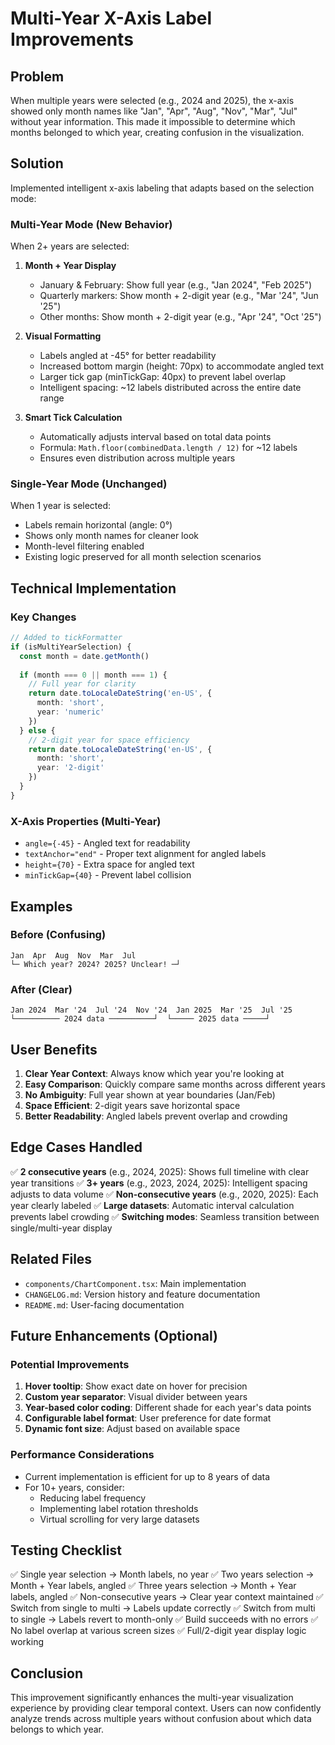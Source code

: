 # Multi-Year X-Axis Label Improvements

## Problem
When multiple years were selected (e.g., 2024 and 2025), the x-axis showed only month names like "Jan", "Apr", "Aug", "Nov", "Mar", "Jul" without year information. This made it impossible to determine which months belonged to which year, creating confusion in the visualization.

## Solution
Implemented intelligent x-axis labeling that adapts based on the selection mode:

### Multi-Year Mode (New Behavior)
When 2+ years are selected:

1. **Month + Year Display**
   - January & February: Show full year (e.g., "Jan 2024", "Feb 2025")
   - Quarterly markers: Show month + 2-digit year (e.g., "Mar '24", "Jun '25")
   - Other months: Show month + 2-digit year (e.g., "Apr '24", "Oct '25")

2. **Visual Formatting**
   - Labels angled at -45° for better readability
   - Increased bottom margin (height: 70px) to accommodate angled text
   - Larger tick gap (minTickGap: 40px) to prevent label overlap
   - Intelligent spacing: ~12 labels distributed across the entire date range

3. **Smart Tick Calculation**
   - Automatically adjusts interval based on total data points
   - Formula: `Math.floor(combinedData.length / 12)` for ~12 labels
   - Ensures even distribution across multiple years

### Single-Year Mode (Unchanged)
When 1 year is selected:
- Labels remain horizontal (angle: 0°)
- Shows only month names for cleaner look
- Month-level filtering enabled
- Existing logic preserved for all month selection scenarios

## Technical Implementation

### Key Changes
```typescript
// Added to tickFormatter
if (isMultiYearSelection) {
  const month = date.getMonth()
  
  if (month === 0 || month === 1) {
    // Full year for clarity
    return date.toLocaleDateString('en-US', { 
      month: 'short',
      year: 'numeric'
    })
  } else {
    // 2-digit year for space efficiency
    return date.toLocaleDateString('en-US', { 
      month: 'short',
      year: '2-digit'
    })
  }
}
```

### X-Axis Properties (Multi-Year)
- `angle={-45}` - Angled text for readability
- `textAnchor="end"` - Proper text alignment for angled labels
- `height={70}` - Extra space for angled text
- `minTickGap={40}` - Prevent label collision

## Examples

### Before (Confusing)
```
Jan  Apr  Aug  Nov  Mar  Jul
└─ Which year? 2024? 2025? Unclear! ─┘
```

### After (Clear)
```
Jan 2024  Mar '24  Jul '24  Nov '24  Jan 2025  Mar '25  Jul '25
└────────── 2024 data ──────────┘  └───── 2025 data ─────┘
```

## User Benefits

1. **Clear Year Context**: Always know which year you're looking at
2. **Easy Comparison**: Quickly compare same months across different years
3. **No Ambiguity**: Full year shown at year boundaries (Jan/Feb)
4. **Space Efficient**: 2-digit years save horizontal space
5. **Better Readability**: Angled labels prevent overlap and crowding

## Edge Cases Handled

✅ **2 consecutive years** (e.g., 2024, 2025): Shows full timeline with clear year transitions
✅ **3+ years** (e.g., 2023, 2024, 2025): Intelligent spacing adjusts to data volume
✅ **Non-consecutive years** (e.g., 2020, 2025): Each year clearly labeled
✅ **Large datasets**: Automatic interval calculation prevents label crowding
✅ **Switching modes**: Seamless transition between single/multi-year display

## Related Files
- `components/ChartComponent.tsx`: Main implementation
- `CHANGELOG.md`: Version history and feature documentation
- `README.md`: User-facing documentation

## Future Enhancements (Optional)

### Potential Improvements
1. **Hover tooltip**: Show exact date on hover for precision
2. **Custom year separator**: Visual divider between years
3. **Year-based color coding**: Different shade for each year's data points
4. **Configurable label format**: User preference for date format
5. **Dynamic font size**: Adjust based on available space

### Performance Considerations
- Current implementation is efficient for up to 8 years of data
- For 10+ years, consider:
  - Reducing label frequency
  - Implementing label rotation thresholds
  - Virtual scrolling for very large datasets

## Testing Checklist

✅ Single year selection → Month labels, no year
✅ Two years selection → Month + Year labels, angled
✅ Three years selection → Month + Year labels, angled
✅ Non-consecutive years → Clear year context maintained
✅ Switch from single to multi → Labels update correctly
✅ Switch from multi to single → Labels revert to month-only
✅ Build succeeds with no errors
✅ No label overlap at various screen sizes
✅ Full/2-digit year display logic working

## Conclusion

This improvement significantly enhances the multi-year visualization experience by providing clear temporal context. Users can now confidently analyze trends across multiple years without confusion about which data belongs to which year.
